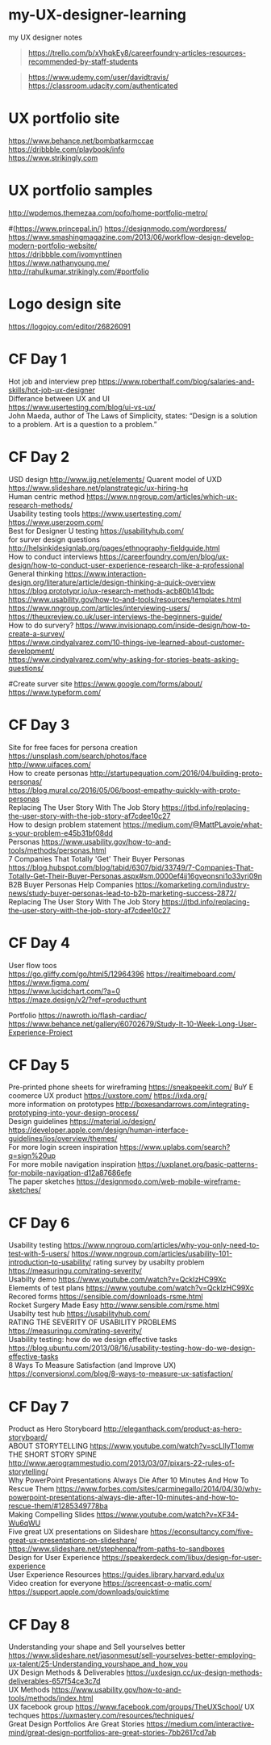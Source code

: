 # my-UX-designer-learning
my UX designer notes
>https://trello.com/b/xVhqkEy8/careerfoundry-articles-resources-recommended-by-staff-students

> https://www.udemy.com/user/davidtravis/  
> https://classroom.udacity.com/authenticated  
# UX portfolio site
 https://www.behance.net/bombatkarmccae  
 https://dribbble.com/playbook/info  
 https://www.strikingly.com
 # UX portfolio samples
 http://wpdemos.themezaa.com/pofo/home-portfolio-metro/

 #(https://www.princepal.in/)
 https://designmodo.com/wordpress/
 https://www.smashingmagazine.com/2013/06/workflow-design-develop-modern-portfolio-website/  
 https://dribbble.com/ivomynttinen  
 https://www.nathanyoung.me/  
 http://rahulkumar.strikingly.com/#portfolio  
# Logo design site 
 https://logojoy.com/editor/26826091  

# CF Day 1
 Hot job and interview prep
 https://www.roberthalf.com/blog/salaries-and-skills/hot-job-ux-designer  
 Differance between UX and UI  
 https://www.usertesting.com/blog/ui-vs-ux/  
 John Maeda, author of The Laws of Simplicity, states: “Design is a solution to a problem. Art is a question to a problem.” 
 # CF Day 2
 USD design  http://www.jjg.net/elements/
 Quarent model of UXD  https://www.slideshare.net/planstrategic/ux-hiring-hq  
 Human centric method https://www.nngroup.com/articles/which-ux-research-methods/  
 Usability testing tools   https://www.usertesting.com/   
 https://www.userzoom.com/    
Best for Designer U testing   https://usabilityhub.com/    
for surver design questions  http://helsinkidesignlab.org/pages/ethnography-fieldguide.html  
How to conduct interviews   https://careerfoundry.com/en/blog/ux-design/how-to-conduct-user-experience-research-like-a-professional  
General thinking  https://www.interaction-design.org/literature/article/design-thinking-a-quick-overview  
https://blog.prototypr.io/ux-research-methods-acb80b141bdc  
https://www.usability.gov/how-to-and-tools/resources/templates.html  
https://www.nngroup.com/articles/interviewing-users/  
https://theuxreview.co.uk/user-interviews-the-beginners-guide/    
How to do survery?
https://www.invisionapp.com/inside-design/how-to-create-a-survey/    
https://www.cindyalvarez.com/10-things-ive-learned-about-customer-development/  
https://www.cindyalvarez.com/why-asking-for-stories-beats-asking-questions/

#Create surver site  https://www.google.com/forms/about/  
https://www.typeform.com/   

# CF Day 3
Site for free faces for persona creation   https://unsplash.com/search/photos/face    
http://www.uifaces.com/  
How to create personas  http://startupequation.com/2016/04/building-proto-personas/    
https://blog.mural.co/2016/05/06/boost-empathy-quickly-with-proto-personas    
Replacing The User Story With The Job Story  https://jtbd.info/replacing-the-user-story-with-the-job-story-af7cdee10c27    
How to design problem statement  https://medium.com/@MattPLavoie/what-s-your-problem-e45b31bf08dd    
Personas  https://www.usability.gov/how-to-and-tools/methods/personas.html    
7 Companies That Totally 'Get' Their Buyer Personas  https://blog.hubspot.com/blog/tabid/6307/bid/33749/7-Companies-That-Totally-Get-Their-Buyer-Personas.aspx#sm.0000ef4ij16gveonsni1o33yri09n    
B2B Buyer Personas Help Companies   https://komarketing.com/industry-news/study-buyer-personas-lead-to-b2b-marketing-success-2872/   
Replacing The User Story With The Job Story  https://jtbd.info/replacing-the-user-story-with-the-job-story-af7cdee10c27    

# CF Day 4
User flow toos  
https://go.gliffy.com/go/html5/12964396
https://realtimeboard.com/  
https://www.figma.com/  
https://www.lucidchart.com/?a=0  
https://maze.design/v2/?ref=producthunt

Portfolio  https://nawroth.io/flash-cardiac/   
https://www.behance.net/gallery/60702679/Study-It-10-Week-Long-User-Experience-Project  

# CF Day 5 
Pre-printed phone sheets for wireframing  https://sneakpeekit.com/
BuY E coomerce UX product  https://uxstore.com/ 
 https://ixda.org/  
 more information on prototypes http://boxesandarrows.com/integrating-prototyping-into-your-design-process/  
 Design guidelines  https://material.io/design/  https://developer.apple.com/design/human-interface-guidelines/ios/overview/themes/  
 For more login screen inspiration  https://www.uplabs.com/search?q=sign%20up  
 For more mobile navigation inspiration  https://uxplanet.org/basic-patterns-for-mobile-navigation-d12a87686efe  
 The paper sketches  https://designmodo.com/web-mobile-wireframe-sketches/  
 
 # CF Day 6
 Usability testing  https://www.nngroup.com/articles/why-you-only-need-to-test-with-5-users/    https://www.nngroup.com/articles/usability-101-introduction-to-usability/
 rating survey by usabilty problem  https://measuringu.com/rating-severity/  
 Usabilty demo  https://www.youtube.com/watch?v=QckIzHC99Xc  
 Elememts of test plans  https://www.youtube.com/watch?v=QckIzHC99Xc
 Recored forms  https://sensible.com/downloads-rsme.html  
 Rocket Surgery Made Easy  http://www.sensible.com/rsme.html  
 Usabilty test hub  https://usabilityhub.com/  
 RATING THE SEVERITY OF USABILITY PROBLEMS  https://measuringu.com/rating-severity/  
 Usability testing: how do we design effective tasks  https://blog.ubuntu.com/2013/08/16/usability-testing-how-do-we-design-effective-tasks  
 8 Ways To Measure Satisfaction (and Improve UX)  https://conversionxl.com/blog/8-ways-to-measure-ux-satisfaction/

# CF Day 7
Product as Hero Storyboard  http://eleganthack.com/product-as-hero-storyboard/  
ABOUT STORYTELLING  https://www.youtube.com/watch?v=scLIlyT1omw  
THE SHORT STORY SPINE  http://www.aerogrammestudio.com/2013/03/07/pixars-22-rules-of-storytelling/  
Why PowerPoint Presentations Always Die After 10 Minutes And How To Rescue Them  https://www.forbes.com/sites/carminegallo/2014/04/30/why-powerpoint-presentations-always-die-after-10-minutes-and-how-to-rescue-them/#1285349778ba  
Making Compelling Slides  https://www.youtube.com/watch?v=XF34-Wu6qWU  
Five great UX presentations on Slideshare  https://econsultancy.com/five-great-ux-presentations-on-slideshare/  https://www.slideshare.net/stephenpa/from-paths-to-sandboxes  
Design for User Experience  https://speakerdeck.com/libux/design-for-user-experience  
User Experience Resources  https://guides.library.harvard.edu/ux  
Video creation for everyone  https://screencast-o-matic.com/  
https://support.apple.com/downloads/quicktime

# CF Day 8
Understanding your shape and  Sell yourselves better  https://www.slideshare.net/jasonmesut/sell-yourselves-better-employing-ux-talent/25-Understanding_yourshape_and_how_you  
UX Design Methods & Deliverables  https://uxdesign.cc/ux-design-methods-deliverables-657f54ce3c7d  
UX Methods  https://www.usability.gov/how-to-and-tools/methods/index.html  
UX facebook group  https://www.facebook.com/groups/TheUXSchool/ 
UX techques  https://uxmastery.com/resources/techniques/  
Great Design Portfolios Are Great Stories  https://medium.com/interactive-mind/great-design-portfolios-are-great-stories-7bb2617cd7ab



 
 
 
 
